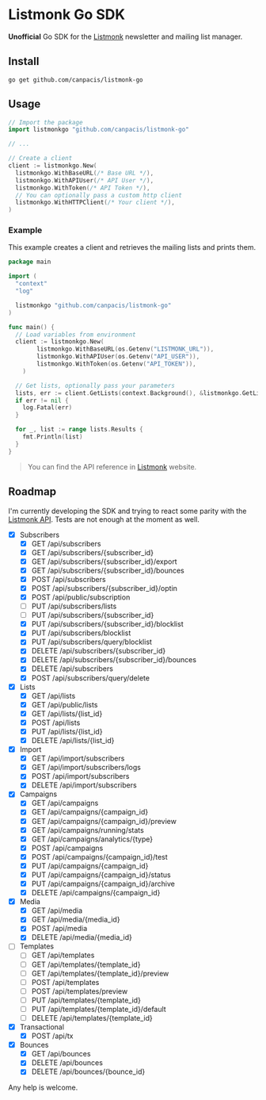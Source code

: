 # Listmonk Go SDK

**Unofficial** Go SDK for the [Listmonk](https://listmonk.app/) newsletter and mailing list manager.

## Install

```
go get github.com/canpacis/listmonk-go
```

## Usage

```go
// Import the package
import listmonkgo "github.com/canpacis/listmonk-go"

// ...

// Create a client
client := listmonkgo.New(
  listmonkgo.WithBaseURL(/* Base URL */),
  listmonkgo.WithAPIUser(/* API User */),
  listmonkgo.WithToken(/* API Token */),
  // You can optionally pass a custom http client
  listmonkgo.WithHTTPClient(/* Your client */),
)
```

### Example

This example creates a client and retrieves the mailing lists and prints them.

```go
package main

import (
  "context"
  "log"

  listmonkgo "github.com/canpacis/listmonk-go"
)

func main() {
  // Load variables from environment
  client := listmonkgo.New(
		listmonkgo.WithBaseURL(os.Getenv("LISTMONK_URL")),
		listmonkgo.WithAPIUser(os.Getenv("API_USER")),
		listmonkgo.WithToken(os.Getenv("API_TOKEN")),
	)

  // Get lists, optionally pass your parameters
  lists, err := client.GetLists(context.Background(), &listmonkgo.GetListsParams{})
  if err != nil {
    log.Fatal(err)
  }

  for _, list := range lists.Results {
    fmt.Println(list)
  }
}
```

> You can find the API reference in [Listmonk](https://listmonk.app/docs/apis/apis/) website.

## Roadmap

I'm currently developing the SDK and trying to react some parity with the [Listmonk API](https://listmonk.app/docs/). Tests are not enough at the moment as well.

- [x] Subscribers
  - [x] GET /api/subscribers
  - [x] GET /api/subscribers/{subscriber_id}
  - [x] GET /api/subscribers/{subscriber_id}/export
  - [x] GET /api/subscribers/{subscriber_id}/bounces
  - [x] POST /api/subscribers
  - [x] POST /api/subscribers/{subscriber_id}/optin
  - [x] POST /api/public/subscription
  - [ ] PUT /api/subscribers/lists
  - [ ] PUT /api/subscribers/{subscriber_id}
  - [x] PUT /api/subscribers/{subscriber_id}/blocklist
  - [x] PUT /api/subscribers/blocklist
  - [x] PUT /api/subscribers/query/blocklist
  - [x] DELETE /api/subscribers/{subscriber_id}
  - [x] DELETE /api/subscribers/{subscriber_id}/bounces
  - [x] DELETE /api/subscribers
  - [x] POST /api/subscribers/query/delete
- [x] Lists
  - [x] GET	/api/lists
  - [x] GET	/api/public/lists
  - [x] GET	/api/lists/{list_id}
  - [x] POST /api/lists
  - [x] PUT	/api/lists/{list_id}
  - [x] DELETE /api/lists/{list_id}
- [x] Import
  - [x] GET	/api/import/subscribers
  - [x] GET	/api/import/subscribers/logs
  - [x] POST /api/import/subscribers
  - [x] DELETE /api/import/subscribers
- [x] Campaigns
  - [x] GET	/api/campaigns
  - [x] GET	/api/campaigns/{campaign_id}
  - [x] GET	/api/campaigns/{campaign_id}/preview
  - [x] GET	/api/campaigns/running/stats
  - [x] GET	/api/campaigns/analytics/{type}
  - [x] POST /api/campaigns
  - [x] POST /api/campaigns/{campaign_id}/test
  - [x] PUT	/api/campaigns/{campaign_id}
  - [x] PUT	/api/campaigns/{campaign_id}/status
  - [x] PUT	/api/campaigns/{campaign_id}/archive
  - [x] DELETE /api/campaigns/{campaign_id}
- [x] Media
  - [x] GET	/api/media
  - [x] GET	/api/media/{media_id}
  - [x] POST /api/media
  - [x] DELETE /api/media/{media_id}
- [ ] Templates
  - [ ] GET	/api/templates
  - [ ] GET	/api/templates/{template_id}
  - [ ] GET	/api/templates/{template_id}/preview
  - [ ] POST /api/templates
  - [ ] POST /api/templates/preview
  - [ ] PUT	/api/templates/{template_id}
  - [ ] PUT	/api/templates/{template_id}/default
  - [ ] DELETE /api/templates/{template_id}
- [x] Transactional
  - [x] POST /api/tx
- [x] Bounces
  - [x] GET	/api/bounces
  - [x] DELETE /api/bounces
  - [x] DELETE /api/bounces/{bounce_id}	

Any help is welcome.
